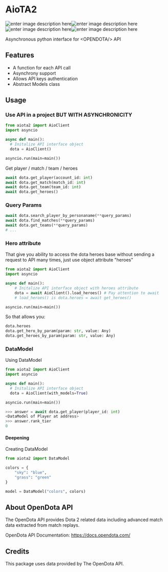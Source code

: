 # AioTA2
![enter image description here](https://img.shields.io/pypi/v/aiota2?color=success)![enter image description here](https://img.shields.io/pypi/pyversions/aiota2)![enter image description here](https://img.shields.io/github/followers/FilinSep?style=social)![enter image description here](https://img.shields.io/github/issues/FilinSep/aiota2)

Asynchronous python interface for \<OPENDOTA/> API
## Features
* A function for each API call
* Asynchrony support
* Allows API keys authentication
* Abstract Models class
## Usage
### Use <OPENDOTA/> API in a project BUT WITH ASYNCHRONICITY
```python
from aiota2 import AioClient
import asyncio

async def main():
  # Initalize API interface object
  dota = AioClient()

asyncio.run(main=main())
```
Get player / match / team / heroes
```python
await dota.get_player(account_id: int)
await dota.get_match(match_id: int)
await dota.get_team(team_id: int)
await dota.get_heroes()
```
### Query Params
```python
await dota.search_player_by_personaname(**query_params)
await dota.find_matches(**query_params)
await dota.get_teams(**query_params)
# ...
```
### Hero attribute
That give you ability to access the dota heroes base without sending a request to API many times, just use object attribute "heroes"
```python
from aiota2 import AioClient
import asyncio

async def main():
    # Initalize API interface object with heroes attribute
    dota = await AioClient().load_heroes() # Pay attention to await
    # load_heroes() is dota.heroes = await get_heroes()

asyncio.run(main=main())
```
So that allows you:
```python
dota.heroes
dota.get_hero_by_param(param: str, value: Any)
dota.get_heroes_by_param(param: str, value: Any)
```
### DataModel
Using DataModel
```python
from aiota2 import AioClient
import asyncio

async def main():
  # Initalize API interface object
  dota = AioClient(with_models=True)

asyncio.run(main=main())
```
```python
>>> answer = await dota.get_player(player_id: int)
<DataModel of Player at address>
>>> answer.rank_tier
0
```
#### Deepening
Creating DataModel
```python
from aiota2 import DataModel

colors = {
    "sky": "blue",
    "grass": "green"
}

model = DataModel("colors", colors)
```
## About OpenDota API
The OpenDota API provides Dota 2 related data including advanced match data extracted from match replays.

OpenDota API Documentation: https://docs.opendota.com/

## Credits
This package uses data provided by The OpenDota API.
